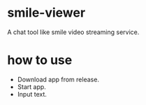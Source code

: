 # smile-viewer

A chat tool like smile video streaming service.

# how to use

* Download app from release.
* Start app.
* Input text.
